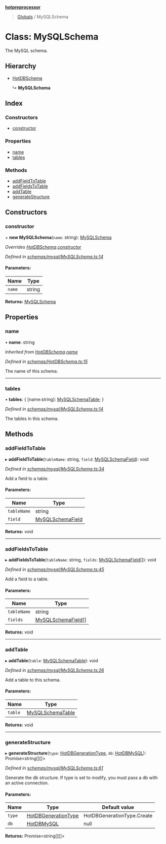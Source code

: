 **[hotpreprocessor](../README.md)**

> [Globals](../globals.md) / MySQLSchema

# Class: MySQLSchema

The MySQL schema.

## Hierarchy

* [HotDBSchema](hotdbschema.md)

  ↳ **MySQLSchema**

## Index

### Constructors

* [constructor](mysqlschema.md#constructor)

### Properties

* [name](mysqlschema.md#name)
* [tables](mysqlschema.md#tables)

### Methods

* [addFieldToTable](mysqlschema.md#addfieldtotable)
* [addFieldsToTable](mysqlschema.md#addfieldstotable)
* [addTable](mysqlschema.md#addtable)
* [generateStructure](mysqlschema.md#generatestructure)

## Constructors

### constructor

\+ **new MySQLSchema**(`name`: string): [MySQLSchema](mysqlschema.md)

*Overrides [HotDBSchema](hotdbschema.md).[constructor](hotdbschema.md#constructor)*

*Defined in [schemas/mysql/MySQLSchema.ts:14](https://github.com/OurFreeLight/HotPreprocessor/blob/5d07e7d/src/schemas/mysql/MySQLSchema.ts#L14)*

#### Parameters:

Name | Type |
------ | ------ |
`name` | string |

**Returns:** [MySQLSchema](mysqlschema.md)

## Properties

### name

•  **name**: string

*Inherited from [HotDBSchema](hotdbschema.md).[name](hotdbschema.md#name)*

*Defined in [schemas/HotDBSchema.ts:15](https://github.com/OurFreeLight/HotPreprocessor/blob/5d07e7d/src/schemas/HotDBSchema.ts#L15)*

The name of this schema.

___

### tables

•  **tables**: { [name:string]: [MySQLSchemaTable](mysqlschematable.md);  }

*Defined in [schemas/mysql/MySQLSchema.ts:14](https://github.com/OurFreeLight/HotPreprocessor/blob/5d07e7d/src/schemas/mysql/MySQLSchema.ts#L14)*

The tables in this schema.

## Methods

### addFieldToTable

▸ **addFieldToTable**(`tableName`: string, `field`: [MySQLSchemaField](mysqlschemafield.md)): void

*Defined in [schemas/mysql/MySQLSchema.ts:34](https://github.com/OurFreeLight/HotPreprocessor/blob/5d07e7d/src/schemas/mysql/MySQLSchema.ts#L34)*

Add a field to a table.

#### Parameters:

Name | Type |
------ | ------ |
`tableName` | string |
`field` | [MySQLSchemaField](mysqlschemafield.md) |

**Returns:** void

___

### addFieldsToTable

▸ **addFieldsToTable**(`tableName`: string, `fields`: [MySQLSchemaField](mysqlschemafield.md)[]): void

*Defined in [schemas/mysql/MySQLSchema.ts:45](https://github.com/OurFreeLight/HotPreprocessor/blob/5d07e7d/src/schemas/mysql/MySQLSchema.ts#L45)*

Add a field to a table.

#### Parameters:

Name | Type |
------ | ------ |
`tableName` | string |
`fields` | [MySQLSchemaField](mysqlschemafield.md)[] |

**Returns:** void

___

### addTable

▸ **addTable**(`table`: [MySQLSchemaTable](mysqlschematable.md)): void

*Defined in [schemas/mysql/MySQLSchema.ts:26](https://github.com/OurFreeLight/HotPreprocessor/blob/5d07e7d/src/schemas/mysql/MySQLSchema.ts#L26)*

Add a table to this schema.

#### Parameters:

Name | Type |
------ | ------ |
`table` | [MySQLSchemaTable](mysqlschematable.md) |

**Returns:** void

___

### generateStructure

▸ **generateStructure**(`type`: [HotDBGenerationType](../enums/hotdbgenerationtype.md), `db`: [HotDBMySQL](hotdbmysql.md)): Promise\<string[][]>

*Defined in [schemas/mysql/MySQLSchema.ts:61](https://github.com/OurFreeLight/HotPreprocessor/blob/5d07e7d/src/schemas/mysql/MySQLSchema.ts#L61)*

Generate the db structure. If type is set to modify, you must pass a db with an
active connection.

#### Parameters:

Name | Type | Default value |
------ | ------ | ------ |
`type` | [HotDBGenerationType](../enums/hotdbgenerationtype.md) | HotDBGenerationType.Create |
`db` | [HotDBMySQL](hotdbmysql.md) | null |

**Returns:** Promise\<string[][]>
